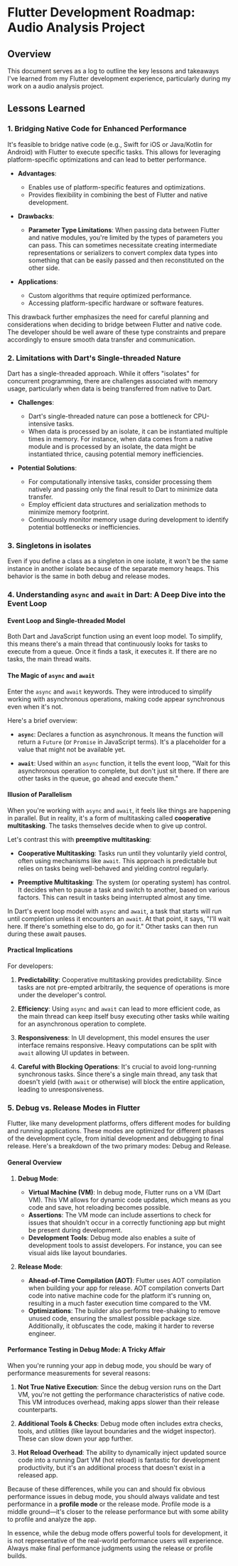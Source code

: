 # Flutter Development Roadmap: Audio Analysis Project

## Overview
This document serves as a log to outline the key lessons and takeaways I've learned from my Flutter development experience, particularly during my work on a audio analysis project.

## Lessons Learned

### 1. Bridging Native Code for Enhanced Performance

It's feasible to bridge native code (e.g., Swift for iOS or Java/Kotlin for Android) with Flutter to execute specific tasks. This allows for leveraging platform-specific optimizations and can lead to better performance.

- **Advantages**:
  - Enables use of platform-specific features and optimizations.
  - Provides flexibility in combining the best of Flutter and native development.
  
- **Drawbacks**:
  - **Parameter Type Limitations**: When passing data between Flutter and native modules, you're limited by the types of parameters you can pass. This can sometimes necessitate creating intermediate representations or serializers to convert complex data types into something that can be easily passed and then reconstituted on the other side.
  
- **Applications**:
  - Custom algorithms that require optimized performance.
  - Accessing platform-specific hardware or software features.

This drawback further emphasizes the need for careful planning and considerations when deciding to bridge between Flutter and native code. The developer should be well aware of these type constraints and prepare accordingly to ensure smooth data transfer and communication.

### 2. Limitations with Dart's Single-threaded Nature

Dart has a single-threaded approach. While it offers "isolates" for concurrent programming, there are challenges associated with memory usage, particularly when data is being transferred from native to Dart.

- **Challenges**:
  - Dart's single-threaded nature can pose a bottleneck for CPU-intensive tasks.
  - When data is processed by an isolate, it can be instantiated multiple times in memory. For instance, when data comes from a native module and is processed by an isolate, the data might be instantiated thrice, causing potential memory inefficiencies.
  
- **Potential Solutions**:
  - For computationally intensive tasks, consider processing them natively and passing only the final result to Dart to minimize data transfer.
  - Employ efficient data structures and serialization methods to minimize memory footprint.
  - Continuously monitor memory usage during development to identify potential bottlenecks or inefficiencies.
  
### 3. Singletons in isolates
  Even if you define a class as a singleton in one isolate, it won't be the same instance in another isolate because of the separate memory heaps. This behavior is the same in both debug and release modes.
  
### 4. Understanding `async` and `await` in Dart: A Deep Dive into the Event Loop

#### Event Loop and Single-threaded Model

Both Dart and JavaScript function using an event loop model. To simplify, this means there's a main thread that continuously looks for tasks to execute from a queue. Once it finds a task, it executes it. If there are no tasks, the main thread waits.

#### The Magic of `async` and `await`

Enter the `async` and `await` keywords. They were introduced to simplify working with asynchronous operations, making code appear synchronous even when it's not.

Here's a brief overview:

- **`async`**: Declares a function as asynchronous. It means the function will return a `Future` (or `Promise` in JavaScript terms). It's a placeholder for a value that might not be available yet.
  
- **`await`**: Used within an `async` function, it tells the event loop, "Wait for this asynchronous operation to complete, but don't just sit there. If there are other tasks in the queue, go ahead and execute them."

#### Illusion of Parallelism

When you're working with `async` and `await`, it feels like things are happening in parallel. But in reality, it's a form of multitasking called **cooperative multitasking**. The tasks themselves decide when to give up control.

Let's contrast this with **preemptive multitasking**:

- **Cooperative Multitasking**: Tasks run until they voluntarily yield control, often using mechanisms like `await`. This approach is predictable but relies on tasks being well-behaved and yielding control regularly.
  
- **Preemptive Multitasking**: The system (or operating system) has control. It decides when to pause a task and switch to another, based on various factors. This can result in tasks being interrupted almost any time.

In Dart's event loop model with `async` and `await`, a task that starts will run until completion unless it encounters an `await`. At that point, it says, "I'll wait here. If there's something else to do, go for it." Other tasks can then run during these await pauses.

#### Practical Implications

For developers:

1. **Predictability**: Cooperative multitasking provides predictability. Since tasks are not pre-empted arbitrarily, the sequence of operations is more under the developer's control.
  
2. **Efficiency**: Using `async` and `await` can lead to more efficient code, as the main thread can keep itself busy executing other tasks while waiting for an asynchronous operation to complete.
  
3. **Responsiveness**: In UI development, this model ensures the user interface remains responsive. Heavy computations can be split with `await` allowing UI updates in between.

4. **Careful with Blocking Operations**: It's crucial to avoid long-running synchronous tasks. Since there's a single main thread, any task that doesn't yield (with `await` or otherwise) will block the entire application, leading to unresponsiveness.

### 5. Debug vs. Release Modes in Flutter

Flutter, like many development platforms, offers different modes for building and running applications. These modes are optimized for different phases of the development cycle, from initial development and debugging to final release. Here's a breakdown of the two primary modes: Debug and Release.

#### General Overview

1. **Debug Mode**:
   - **Virtual Machine (VM)**: In debug mode, Flutter runs on a VM (Dart VM). This VM allows for dynamic code updates, which means as you code and save, hot reloading becomes possible.
   - **Assertions**: The VM mode can include assertions to check for issues that shouldn't occur in a correctly functioning app but might be present during development.
   - **Development Tools**: Debug mode also enables a suite of development tools to assist developers. For instance, you can see visual aids like layout boundaries.

2. **Release Mode**:
   - **Ahead-of-Time Compilation (AOT)**: Flutter uses AOT compilation when building your app for release. AOT compilation converts Dart code into native machine code for the platform it's running on, resulting in a much faster execution time compared to the VM.
   - **Optimizations**: The builder also performs tree-shaking to remove unused code, ensuring the smallest possible package size. Additionally, it obfuscates the code, making it harder to reverse engineer.

#### Performance Testing in Debug Mode: A Tricky Affair

When you're running your app in debug mode, you should be wary of performance measurements for several reasons:

1. **Not True Native Execution**: Since the debug version runs on the Dart VM, you're not getting the performance characteristics of native code. This VM introduces overhead, making apps slower than their release counterparts.

2. **Additional Tools & Checks**: Debug mode often includes extra checks, tools, and utilities (like layout boundaries and the widget inspector). These can slow down your app further.

3. **Hot Reload Overhead**: The ability to dynamically inject updated source code into a running Dart VM (hot reload) is fantastic for development productivity, but it's an additional process that doesn't exist in a released app.

Because of these differences, while you can and should fix obvious performance issues in debug mode, you should always validate and test performance in a **profile mode** or the release mode. Profile mode is a middle ground—it's closer to the release performance but with some ability to profile and analyze the app.

In essence, while the debug mode offers powerful tools for development, it is not representative of the real-world performance users will experience. Always make final performance judgments using the release or profile builds.
